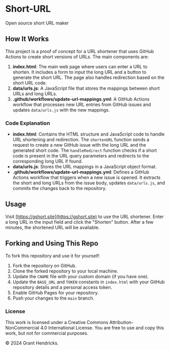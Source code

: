 # Short-URL
Open source short URL maker

## How It Works

This project is a proof of concept for a URL shortener that uses GitHub Actions to create short versions of URLs. The main components are:

1. **index.html**: The main web page where users can enter a URL to shorten. It includes a form to input the long URL and a button to generate the short URL. The page also handles redirection based on the short URL code.
2. **data/urls.js**: A JavaScript file that stores the mappings between short URLs and long URLs.
3. **.github/workflows/update-url-mappings.yml**: A GitHub Actions workflow that processes new URL entries from GitHub issues and updates `data/urls.js` with the new mappings.

### Code Explanation

- **index.html**: Contains the HTML structure and JavaScript code to handle URL shortening and redirection. The `shortenURL` function sends a request to create a new GitHub issue with the long URL and the generated short code. The `handleRedirect` function checks if a short code is present in the URL query parameters and redirects to the corresponding long URL if found.
- **data/urls.js**: Stores the URL mappings in a JavaScript object format.
- **.github/workflows/update-url-mappings.yml**: Defines a GitHub Actions workflow that triggers when a new issue is opened. It extracts the short and long URLs from the issue body, updates `data/urls.js`, and commits the changes back to the repository.

## Usage

Visit [https://gshort.site](https://gshort.site) to use the URL shortener. Enter a long URL in the input field and click the "Shorten" button. After a few minutes, the shortened URL will be available.

## Forking and Using This Repo

To fork this repository and use it for yourself:

1. Fork the repository on GitHub.
2. Clone the forked repository to your local machine.
3. Update the `CNAME` file with your custom domain (if you have one).
4. Update the `BASE_URL` and `TOKEN` constants in `index.html` with your GitHub repository details and a personal access token.
5. Enable GitHub Pages for your repository.
6. Push your changes to the `main` branch.

### License

This work is licensed under a Creative Commons Attribution-NonCommercial 4.0 International License. You are free to use and copy this work, but not for commercial purposes.

&copy; 2024 Grant Hendricks.
